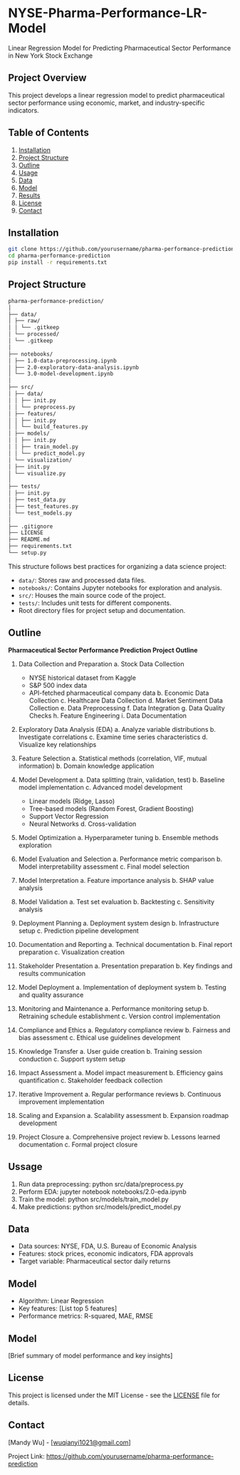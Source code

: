 # NYSE-Pharma-Performance-LR-Model
Linear Regression Model for Predicting Pharmaceutical Sector Performance in New York Stock Exchange

## Project Overview
This project develops a linear regression model to predict pharmaceutical sector performance using economic, market, and industry-specific indicators.

## Table of Contents
1. [Installation](#installation)
2. [Project Structure](#project-structure)
3. [Outline](#outline)
4. [Usage](#usage)
5. [Data](#data)
6. [Model](#model)
7. [Results](#results)
8. [License](#license)
9. [Contact](#contact)

## Installation
```bash
git clone https://github.com/yourusername/pharma-performance-prediction.git
cd pharma-performance-prediction
pip install -r requirements.txt
```

## Project Structure
```markdown
pharma-performance-prediction/
│
├── data/
│ ├── raw/
│ │ └── .gitkeep
│ └── processed/
│ └── .gitkeep
│
├── notebooks/
│ ├── 1.0-data-preprocessing.ipynb
│ ├── 2.0-exploratory-data-analysis.ipynb
│ └── 3.0-model-development.ipynb
│
├── src/
│ ├── data/
│ │ ├── init.py
│ │ └── preprocess.py
│ ├── features/
│ │ ├── init.py
│ │ └── build_features.py
│ ├── models/
│ │ ├── init.py
│ │ ├── train_model.py
│ │ └── predict_model.py
│ └── visualization/
│ ├── init.py
│ └── visualize.py
│
├── tests/
│ ├── init.py
│ ├── test_data.py
│ ├── test_features.py
│ └── test_models.py
│
├── .gitignore
├── LICENSE
├── README.md
├── requirements.txt
└── setup.py
```
This structure follows best practices for organizing a data science project:

- `data/`: Stores raw and processed data files.
- `notebooks/`: Contains Jupyter notebooks for exploration and analysis.
- `src/`: Houses the main source code of the project.
- `tests/`: Includes unit tests for different components.
- Root directory files for project setup and documentation.

## Outline 
**Pharmaceutical Sector Performance Prediction Project Outline**

1. Data Collection and Preparation
   a. Stock Data Collection
      - NYSE historical dataset from Kaggle
      - S&P 500 index data
      - API-fetched pharmaceutical company data
   b. Economic Data Collection
   c. Healthcare Data Collection
   d. Market Sentiment Data Collection
   e. Data Preprocessing
   f. Data Integration
   g. Data Quality Checks
   h. Feature Engineering
   i. Data Documentation

2. Exploratory Data Analysis (EDA)
   a. Analyze variable distributions
   b. Investigate correlations
   c. Examine time series characteristics
   d. Visualize key relationships

3. Feature Selection
   a. Statistical methods (correlation, VIF, mutual information)
   b. Domain knowledge application

4. Model Development
   a. Data splitting (train, validation, test)
   b. Baseline model implementation
   c. Advanced model development
      - Linear models (Ridge, Lasso)
      - Tree-based models (Random Forest, Gradient Boosting)
      - Support Vector Regression
      - Neural Networks
   d. Cross-validation

5. Model Optimization
   a. Hyperparameter tuning
   b. Ensemble methods exploration

6. Model Evaluation and Selection
   a. Performance metric comparison
   b. Model interpretability assessment
   c. Final model selection

7. Model Interpretation
   a. Feature importance analysis
   b. SHAP value analysis

8. Model Validation
   a. Test set evaluation
   b. Backtesting
   c. Sensitivity analysis

9. Deployment Planning
   a. Deployment system design
   b. Infrastructure setup
   c. Prediction pipeline development

10. Documentation and Reporting
    a. Technical documentation
    b. Final report preparation
    c. Visualization creation

11. Stakeholder Presentation
    a. Presentation preparation
    b. Key findings and results communication

12. Model Deployment
    a. Implementation of deployment system
    b. Testing and quality assurance

13. Monitoring and Maintenance
    a. Performance monitoring setup
    b. Retraining schedule establishment
    c. Version control implementation

14. Compliance and Ethics
    a. Regulatory compliance review
    b. Fairness and bias assessment
    c. Ethical use guidelines development

15. Knowledge Transfer
    a. User guide creation
    b. Training session conduction
    c. Support system setup

16. Impact Assessment
    a. Model impact measurement
    b. Efficiency gains quantification
    c. Stakeholder feedback collection

17. Iterative Improvement
    a. Regular performance reviews
    b. Continuous improvement implementation

18. Scaling and Expansion
    a. Scalability assessment
    b. Expansion roadmap development

19. Project Closure
    a. Comprehensive project review
    b. Lessons learned documentation
    c. Formal project closure

## Ussage
1. Run data preprocessing: python src/data/preprocess.py
2. Perform EDA: jupyter notebook notebooks/2.0-eda.ipynb
3. Train the model: python src/models/train_model.py
4. Make predictions: python src/models/predict_model.py

## Data
- Data sources: NYSE, FDA, U.S. Bureau of Economic Analysis
- Features: stock prices, economic indicators, FDA approvals
- Target variable: Pharmaceutical sector daily returns

## Model
- Algorithm: Linear Regression
- Key features: [List top 5 features]
- Performance metrics: R-squared, MAE, RMSE

## Model
[Brief summary of model performance and key insights]

## License
This project is licensed under the MIT License - see the [LICENSE](LICENSE) file for details.

## Contact
[Mandy Wu] - [wuqianyi1021@gmail.com]

Project Link: https://github.com/yourusername/pharma-performance-prediction
